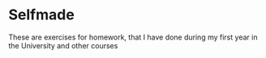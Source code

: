 # Selfmade

These are exercises for homework, that I have done during my first year in the University and other courses
